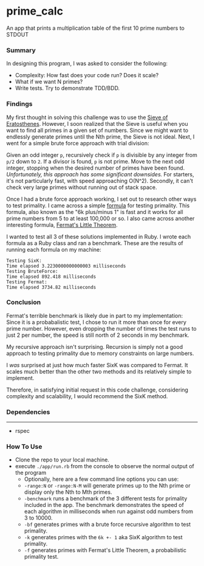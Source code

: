 # prime_calc
An app that prints a multiplication table of the first 10 prime numbers to STDOUT

### Summary
In designing this program, I was asked to consider the following: 
* Complexity: How fast does your code run? Does it scale?
* What if we want N primes?
* Write tests. Try to demonstrate TDD/BDD.

### Findings
My first thought in solving this challenge was to use the [Sieve of Eratosthenes](https://en.wikipedia.org/wiki/Sieve_of_Eratosthenes). However, I soon realized that the Sieve is useful when you want to find all primes in a given set of numbers. Since we might want to endlessly generate primes until the Nth prime, the Sieve is not ideal. Next, I went for a simple brute force approach with trial division:

Given an odd integer `p`, recursively check if `p` is divisible by any integer from `p/2` down to `2`. If a divisor is found, `p` is not prime. Move to the next odd integer, stopping when the desired number of primes have been found. 
*Unfortunately, this approach has some significant downsides.* For starters, it's not particularly fast, with speed approaching O(N^2). Secondly, it can't check very large primes without running out of stack space.

Once I had a brute force approach working, I set out to research other ways to test primality. I came across a simple [formula](https://primes.utm.edu/notes/faq/six.html) for testing primality. This formula, also known as the "6k plus/minus 1" is fast and it works for all prime numbers from 5 to at least 100,000 or so. I also came across another interesting formula, [Fermat's Little Theorem](https://en.wikipedia.org/wiki/Primality_test#Fermat_primality_test). 

I wanted to test all 3 of these solutions implemented in Ruby. I wrote each formula as a Ruby class and ran a benchmark. These are the results of running each formula on my machine:

```
Testing SixK:
Time elapsed 3.2230000000000003 milliseconds
Testing BruteForce:
Time elapsed 892.418 milliseconds
Testing Fermat:
Time elapsed 3734.82 milliseconds
```

### Conclusion
Fermat's terrible benchmark is likely due in part to my implementation: Since it is a probabalistic test, I chose to run it more than once for every prime number. However, even dropping the number of times the test runs to just 2 per number, the speed is still north of 2 seconds in my benchmark.

My recursive approach isn't surprising. Recursion is simply not a good approach to testing primality due to memory constraints on large numbers.

I *was* surprised at just how much faster SixK was compared to Fermat. It scales much better than the other two methods and its relatively simple to implement. 

Therefore, in satisfying initial request in this code challenge, considering complexity and scalability, I would recommend the SixK method.

### Dependencies
---
* rspec

### How To Use
* Clone the repo to your local machine. 
* execute `./app/run.rb` from the console to observe the normal output of the program
  * Optionally, here are a few command line options you can use:
  * `-range:N` or `-range:N-M` will generate primes up to the Nth prime or display only the Nth to Mth primes.
  * `-benchmark` runs a benchmark of the 3 different tests for primality included in the app. The benchmark demonstrates the speed of each algorithm in milliseconds when run against odd numbers from 3 to 10000.
  * `-bf` generates primes with a brute force recursive algorithm to test primality.
  * `-k`  generates primes with the `6k +- 1` aka SixK algorithm to test primality.
  * `-f`  generates primes with Fermat's Little Theorem, a probabilistic primality test.
